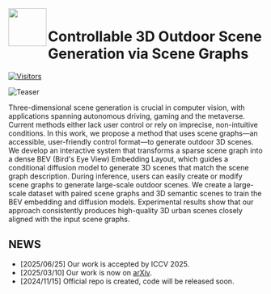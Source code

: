 <img src="https://yuheng.ink/project-page/control-3d-scene/images/logo.png" height="75px" align="left"> 

# Controllable 3D Outdoor Scene Generation via Scene Graphs

[![Visitors](https://api.visitorbadge.io/api/visitors?path=yuheng-control-3d-scene&label=Visitors&countColor=%23fedcba&style=flat&labelStyle=none)](https://visitorbadge.io/status?path=yuheng-control-3d-scene)

![Teaser](https://yuheng.ink/project-page/control-3d-scene/images/teaser.jpg)

Three-dimensional scene generation is crucial in computer vision, with applications spanning autonomous driving, gaming and the metaverse. Current methods either lack user control or rely on imprecise, non-intuitive conditions. In this work, we propose a method that uses scene graphs—an accessible, user-friendly control format—to generate outdoor 3D scenes. We develop an interactive system that transforms a sparse scene graph into a dense BEV (Bird's Eye View) Embedding Layout, which guides a conditional diffusion model to generate 3D scenes that match the scene graph description. During inference, users can easily create or modify scene graphs to generate large-scale outdoor scenes. We create a large-scale dataset with paired scene graphs and 3D semantic scenes to train the BEV embedding and diffusion models. Experimental results show that our approach consistently produces high-quality 3D urban scenes closely aligned with the input scene graphs. 

## NEWS

- [2025/06/25] Our work is accepted by ICCV 2025.
- [2025/03/10] Our work is now on [arXiv](https://arxiv.org/abs/2503.07152).
- [2024/11/15] Official repo is created, code will be released soon.
